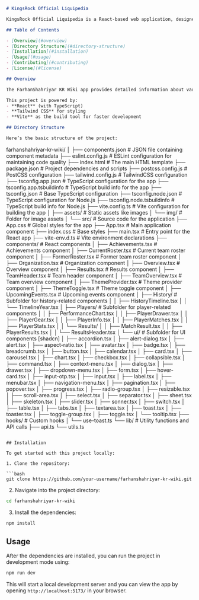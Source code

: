 ```markdown
# KingsRock Official Liquipedia

KingsRock Official Liquipedia is a React-based web application, designed to provide a comprehensive overview of the KR Wiki. The project utilizes TypeScript, TailwindCSS, and Vite for development. It features a well-structured component-based architecture that enables easy maintenance and extensibility.

## Table of Contents

- [Overview](#overview)
- [Directory Structure](#directory-structure)
- [Installation](#installation)
- [Usage](#usage)
- [Contributing](#contributing)
- [License](#license)

## Overview

The FarhanShahriyar KR Wiki app provides detailed information about various aspects of KR, including its history, players, team rosters, results, and upcoming events. It uses a clean and modern design with a focus on usability. 

This project is powered by:
- **React** (with TypeScript)
- **Tailwind CSS** for styling
- **Vite** as the build tool for faster development

## Directory Structure

Here’s the basic structure of the project:

```
farhanshahriyar-kr-wiki/
│
├── components.json                # JSON file containing component metadata
├── eslint.config.js               # ESLint configuration for maintaining code quality
├── index.html                     # The main HTML template
├── package.json                   # Project dependencies and scripts
├── postcss.config.js              # PostCSS configuration
├── tailwind.config.js             # TailwindCSS configuration
├── tsconfig.app.json              # TypeScript configuration for the app
├── tsconfig.app.tsbuildinfo       # TypeScript build info for the app
├── tsconfig.json                  # Base TypeScript configuration
├── tsconfig.node.json             # TypeScript configuration for Node.js
├── tsconfig.node.tsbuildinfo      # TypeScript build info for Node.js
├── vite.config.ts                 # Vite configuration for building the app
│
├── assets/                        # Static assets like images
│   └── img/                       # Folder for image assets
│
└── src/                           # Source code for the application
    ├── App.css                    # Global styles for the app
    ├── App.tsx                    # Main application component
    ├── index.css                  # Base styles
    ├── main.tsx                   # Entry point for the React app
    ├── vite-env.d.ts              # Vite environment declarations
    ├── components/                # React components
    │   ├── Achievements.tsx       # Achievements component
    │   ├── CurrentRoster.tsx      # Current team roster component
    │   ├── FormerRoster.tsx       # Former team roster component
    │   ├── Organization.tsx       # Organization component
    │   ├── Overview.tsx           # Overview component
    │   ├── Results.tsx            # Results component
    │   ├── TeamHeader.tsx         # Team header component
    │   ├── TeamOverview.tsx       # Team overview component
    │   ├── ThemeProvider.tsx      # Theme provider component
    │   ├── ThemeToggle.tsx        # Theme toggle component
    │   ├── UpcomingEvents.tsx     # Upcoming events component
    │   ├── History/               # Subfolder for history-related components
    │   │   ├── HistoryTimeline.tsx
    │   │   └── TimelineYear.tsx
    │   ├── Players/               # Subfolder for player-related components
    │   │   ├── PerformanceChart.tsx
    │   │   ├── PlayerDrawer.tsx
    │   │   ├── PlayerGear.tsx
    │   │   ├── PlayerInfo.tsx
    │   │   ├── PlayerMatches.tsx
    │   │   ├── PlayerStats.tsx
    │   │   └── Results/
    │   │       ├── MatchResult.tsx
    │   │       ├── PlayerResults.tsx
    │   │       └── ResultsHeader.tsx
    │   └── ui/                    # Subfolder for UI components [shadcn]
    │       ├── accordion.tsx
    │       ├── alert-dialog.tsx
    │       ├── alert.tsx
    │       ├── aspect-ratio.tsx
    │       ├── avatar.tsx
    │       ├── badge.tsx
    │       ├── breadcrumb.tsx
    │       ├── button.tsx
    │       ├── calendar.tsx
    │       ├── card.tsx
    │       ├── carousel.tsx
    │       ├── chart.tsx
    │       ├── checkbox.tsx
    │       ├── collapsible.tsx
    │       ├── command.tsx
    │       ├── context-menu.tsx
    │       ├── dialog.tsx
    │       ├── drawer.tsx
    │       ├── dropdown-menu.tsx
    │       ├── form.tsx
    │       ├── hover-card.tsx
    │       ├── input-otp.tsx
    │       ├── input.tsx
    │       ├── label.tsx
    │       ├── menubar.tsx
    │       ├── navigation-menu.tsx
    │       ├── pagination.tsx
    │       ├── popover.tsx
    │       ├── progress.tsx
    │       ├── radio-group.tsx
    │       ├── resizable.tsx
    │       ├── scroll-area.tsx
    │       ├── select.tsx
    │       ├── separator.tsx
    │       ├── sheet.tsx
    │       ├── skeleton.tsx
    │       ├── slider.tsx
    │       ├── sonner.tsx
    │       ├── switch.tsx
    │       ├── table.tsx
    │       ├── tabs.tsx
    │       ├── textarea.tsx
    │       ├── toast.tsx
    │       ├── toaster.tsx
    │       ├── toggle-group.tsx
    │       ├── toggle.tsx
    │       └── tooltip.tsx
    ├── hooks/                      # Custom hooks
    │   └── use-toast.ts
    └── lib/                        # Utility functions and API calls
        ├── api.ts
        └── utils.ts
```

## Installation

To get started with this project locally:

1. Clone the repository:

```bash
git clone https://github.com/your-username/farhanshahriyar-kr-wiki.git
```

2. Navigate into the project directory:

```bash
cd farhanshahriyar-kr-wiki
```

3. Install the dependencies:

```bash
npm install
```

## Usage

After the dependencies are installed, you can run the project in development mode using:

```bash
npm run dev
```

This will start a local development server and you can view the app by opening `http://localhost:5173/` in your browser.
